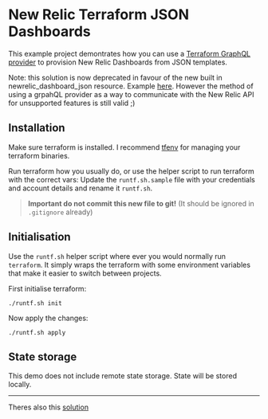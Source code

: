 # New Relic Terraform JSON Dashboards
This example project demontrates how you can use a [Terraform GraphQL provider](https://registry.terraform.io/providers/sullivtr/graphql/latest/docs) to provision New Relic Dashboards from JSON templates.

Note: this solution is now deprecated in favour of the new built in newrelic_dashboard_json resource. Example [here](https://github.com/jsbnr/nr-terraform-json-dashboards-native). However the method of using a grpahQL provider as a way to communicate with the New Relic API for unsupported features is still valid ;)

## Installation
Make sure terraform is installed. I recommend [tfenv](https://github.com/tfutils/tfenv) for managing your terraform binaries.

Run terraform how you usually do, or use the helper script to run terraform with the correct vars:  Update the `runtf.sh.sample` file with your credentials and account details and rename it `runtf.sh`. 

> **Important do not commit this new file to git!** (It should be ignored in `.gitignore` already)


## Initialisation
Use the `runtf.sh` helper script where ever you would normally run `terraform`. It simply wraps the terraform with some environment variables that make it easier to switch between projects.

First initialise terraform:
```
./runtf.sh init
```

Now apply the changes:
```
./runtf.sh apply
```

## State storage
This demo does not include remote state storage. State will be stored locally.

---
Theres also this [solution](https://github.com/jsbnr/nr-terraform-json-nr1-dashboards)
